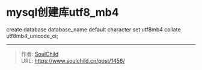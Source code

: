 # mysql创建库utf8_mb4

<!--more-->
create database database_name default character set utf8mb4 collate utf8mb4_unicode_ci;


---

> 作者: [SoulChild](https://www.soulchild.cn)  
> URL: https://www.soulchild.cn/post/1456/  

